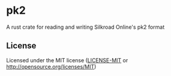 # pk2
A rust crate for reading and writing Silkroad Online's pk2 format

## License

Licensed under the MIT license ([LICENSE-MIT](LICENSE-MIT) or http://opensource.org/licenses/MIT)
